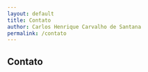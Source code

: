 ```yaml
---
layout: default
title: Contato
author: Carlos Henrique Carvalho de Santana
permalink: /contato
---
```


<article class="content post">
  <h1 class="">Contato</h1>
</article>
